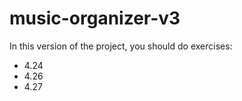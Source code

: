 # music-organizer-v3
In this version of the project, you should do exercises:

* 4.24
* 4.26
* 4.27
